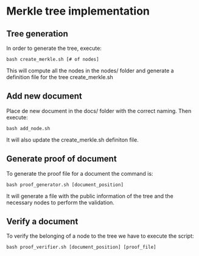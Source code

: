# Merkle tree implementation

## Tree generation

In order to generate the tree, execute:

```shell
bash create_merkle.sh [# of nodes]
```
This will compute all the nodes in the nodes/ folder and generate a definition file for the tree create_merkle.sh


## Add new document

Place de new document in the docs/ folder with the correct naming. Then execute:

```shell
bash add_node.sh
```

It will also update the create_merkle.sh definiton file.

## Generate proof of document

To generate the proof file for a document the command is:

```shell
bash proof_generator.sh [document_position]
```
It will generate a file with the public information of the tree and the necessary nodes to perform the validation.

## Verify a document

To verify the belonging of a node to the tree we have to execute the script:

```shell
bash proof_verifier.sh [document_position] [proof_file]
```

